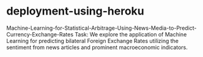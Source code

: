 # deployment-using-heroku
Machine-Learning-for-Statistical-Arbitrage-Using-News-Media-to-Predict-Currency-Exchange-Rates   Task:                We explore the application of Machine Learning for predicting bilateral Foreign Exchange Rates utilizing the sentiment from news articles and prominent macroeconomic indicators.    
